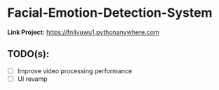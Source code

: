# Facial-Emotion-Detection-System

**Link Project:** https://fnilvuwu1.pythonanywhere.com

## TODO(s):
- [ ] Improve video processing performance
- [ ] UI revamp

